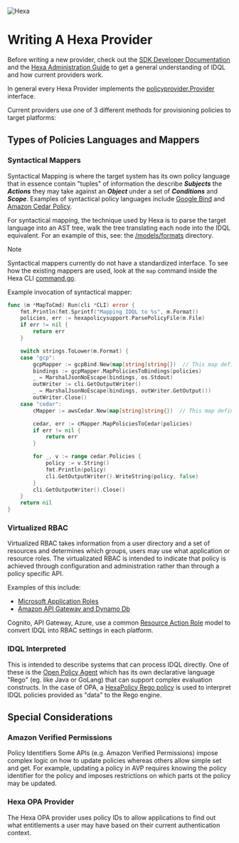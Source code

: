 ![Hexa](https://hexaorchestration.org/wp-content/themes/hexa/img/logo.svg)

# Writing A Hexa Provider

Before writing a new provider, check out the [SDK Developer Documentation](Developer.md) and the [Hexa Administration Guide](HexaAdmin.md) to get a 
general understanding of IDQL and how current providers work.

In general every Hexa Provider implements the [policyprovider.Provider](../api/policyprovider/platform_interface.go) interface. 

Current providers use one of 3 different methods for provisioning policies to target platforms:

## Types of Policies Languages and Mappers

### Syntactical Mappers

Syntactical Mapping is where the target system has its own policy language that in essence contain "tuples" of 
information the describe _**Subjects**_ the _**Actions**_ they may take against an _**Object**_ under a set of _**Conditions**_ and _**Scope**_.
Examples of syntactical policy languages include [Google Bind](https://cloud.google.com/iam/docs/reference/rest/v1/Policy) and [Amazon Cedar Policy](https://www.cedarpolicy.com/en).

For syntactical mapping, the technique used by Hexa is to parse the target language into an AST tree, walk the tree translating
each node into the IDQL equivalent. For an example of this, see: the [/models/formats](../models/formats) directory.  

> [!Note]
> Syntactical mappers currently do not have a standardized interface. To see how the existing mappers are used, look at
> the `map` command inside the Hexa CLI [command.go](../cmd/hexa/commands.go).

Example invocation of syntactical mapper:
```go
func (m *MapToCmd) Run(cli *CLI) error {
	fmt.Println(fmt.Sprintf("Mapping IDQL to %s", m.Format))
	policies, err := hexapolicysupport.ParsePolicyFile(m.File)
	if err != nil {
		return err
	}

	switch strings.ToLower(m.Format) {
	case "gcp":
		gcpMapper := gcpBind.New(map[string]string{})  // This map defines attribute name mapping
		bindings := gcpMapper.MapPoliciesToBindings(policies)
		_ = MarshalJsonNoEscape(bindings, os.Stdout)
		outWriter := cli.GetOutputWriter()
		_ = MarshalJsonNoEscape(bindings, outWriter.GetOutput())
		outWriter.Close()
	case "cedar":
		cMapper := awsCedar.New(map[string]string{})  // This map defines attribute name mapping

		cedar, err := cMapper.MapPoliciesToCedar(policies)
		if err != nil {
			return err
		}

		for _, v := range cedar.Policies {
			policy := v.String()
			fmt.Println(policy)
			cli.GetOutputWriter().WriteString(policy, false)
		}
		cli.GetOutputWriter().Close()
	}
	return nil
}
```

### Virtualized RBAC

Virtualized RBAC takes information from a user directory and a set of resources and determines which groups, users may 
use what application or resource roles. The virtualizated RBAC is intended to indicate that policy is achieved through
configuration and administration rather than through a policy specific API.

Examples of this include:
  * [Microsoft Application Roles](https://learn.microsoft.com/en-us/entra/identity-platform/howto-add-app-roles-in-apps#assign-users-and-groups-to-roles)
  * [Amazon API Gateway and Dynamo Db](https://docs.aws.amazon.com/apigateway/latest/developerguide/http-api-dynamo-db.html)

Cognito, API Gateway, Azure, use a common [Resource Action Role](../models/rar) model to convert IDQL into RBAC settings in
each platform. 

### IDQL Interpreted

This is intended to describe systems that can process IDQL directly. One of these is the [Open Policy Agent](https://www.openpolicyagent.org) 
which has its own declarative language "Rego" (eg. like Java or GoLang) that can support complex evaluation constructs. 
In the case of OPA, a [HexaPolicy Rego policy](../examples/opa-server/bundleServer/bundles/bundle/hexaPolicy.rego) is 
used to interpret IDQL policies provided as "data" to the Rego engine.  

## Special Considerations

### Amazon Verified Permissions
Policy Identifiers  Some APIs (e.g. Amazon Verified Permissions) impose complex logic on how to update policies whereas others allow 
simple set and get. For example, updating a policy in AVP requires knowing the policy identifier for the policy and imposes
restrictions on which parts ot the policy may be updated.

### Hexa OPA Provider
The Hexa OPA provider uses policy IDs to allow applications to find out what entitlements a user may have based on their current
authentication context.